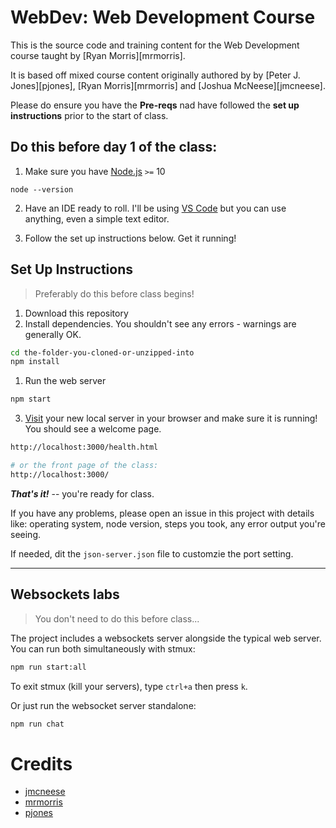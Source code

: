 # WebDev: Web Development Course

This is the source code and training content for the Web
Development course taught by [Ryan Morris][mrmorris].

It is based off mixed course content originally authored by by [Peter J. Jones][pjones], [Ryan Morris][mrmorris] and [Joshua McNeese][jmcneese].

Please do ensure you have the **Pre-reqs** nad have followed the **set up instructions** prior to the start of class.

## Do this before day 1 of the class:

1. Make sure you have [Node.js](https://nodejs.org/en/) `>=` 10

```
node --version
```

2. Have an IDE ready to roll. I'll be using [VS Code](https://code.visualstudio.com/) but you can use anything, even a simple text editor.

3. Follow the set up instructions below. Get it running!

## Set Up Instructions

> Preferably do this before class begins!

1. Download this repository
1. Install dependencies. You shouldn't see any errors - warnings are generally OK.

```bash
cd the-folder-you-cloned-or-unzipped-into
npm install
```

1. Run the web server

```bash
npm start
```

3. [Visit](http://localhost:3000/health.html) your new local server in your browser and make sure it is running! You should see a welcome page.

```bash
http://localhost:3000/health.html

# or the front page of the class:
http://localhost:3000/
```

**_That's it!_** -- you're ready for class.

If you have any problems, please open an issue in this project with details like: operating system, node version, steps you took, any error output you're seeing.

If needed, dit the `json-server.json` file to customzie the port setting.

---

## Websockets labs

> You don't need to do this before class...

The project includes a websockets server alongside the typical web server. You can run both simultaneously with stmux:

```bash
npm run start:all
```

To exit stmux (kill your servers), type `ctrl+a` then press `k`.

Or just run the websocket server standalone:

```bash
npm run chat
```

# Credits

- [jmcneese](https://github.com/jmcneese)
- [mrmorris](https://github.com/mrmorris)
- [pjones](http://www.devalot.com/about/pjones.html)
